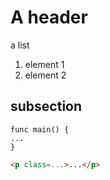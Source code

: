 # A header

a list
1. element 1
2. element 2

## subsection

```golang
func main() {
...
}
```

```html
<p class=...>...</p>
```
